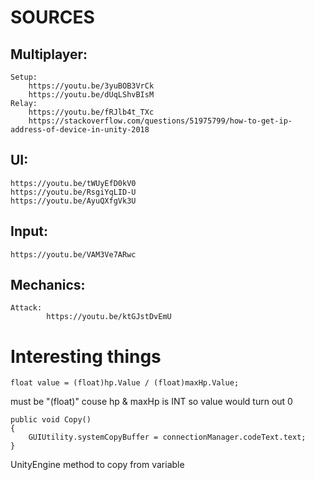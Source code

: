 # SOURCES

## Multiplayer:
```        
Setup:
    https://youtu.be/3yuBOB3VrCk
    https://youtu.be/dUqLShvBIsM
Relay: 
    https://youtu.be/fRJlb4t_TXc
    https://stackoverflow.com/questions/51975799/how-to-get-ip-address-of-device-in-unity-2018
```
## UI:
```
https://youtu.be/tWUyEfD0kV0
https://youtu.be/RsgiYqLID-U
https://youtu.be/AyuQXfgVk3U
```
## Input:
```
https://youtu.be/VAM3Ve7ARwc
```
## Mechanics:
```
Attack:
        https://youtu.be/ktGJstDvEmU
```

# Interesting things
```
float value = (float)hp.Value / (float)maxHp.Value;
```
must be "(float)" couse hp & maxHp is INT so value would turn out 0

```
public void Copy()
{
    GUIUtility.systemCopyBuffer = connectionManager.codeText.text;
}
```
UnityEngine method to copy from variable